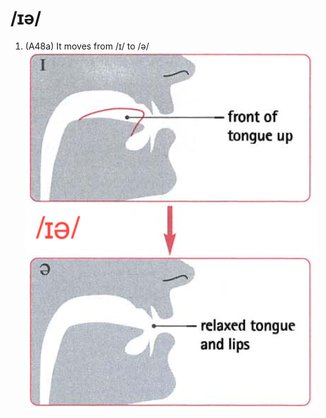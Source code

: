 # /ɪə/

1. (A48a) It moves from /ɪ/ to /ə/  
![ɪə](https://raw.githubusercontent.com/thanhduongvs/ipa/main/images/13_nguyen-am-ɪə.png)